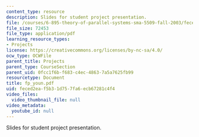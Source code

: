 ```yaml
---
content_type: resource
description: Slides for student project presentation.
file: /courses/6-895-theory-of-parallel-systems-sma-5509-fall-2003/feced2eaf5b31d757fa6ecb67281c4f4_fp_youn.pdf
file_size: 72453
file_type: application/pdf
learning_resource_types:
- Projects
license: https://creativecommons.org/licenses/by-nc-sa/4.0/
ocw_type: OCWFile
parent_title: Projects
parent_type: CourseSection
parent_uid: 0fcc1f6b-f683-c4ec-4863-7a5a7625fb99
resourcetype: Document
title: fp_youn.pdf
uid: feced2ea-f5b3-1d75-7fa6-ecb67281c4f4
video_files:
  video_thumbnail_file: null
video_metadata:
  youtube_id: null
---
```

Slides for student project presentation.